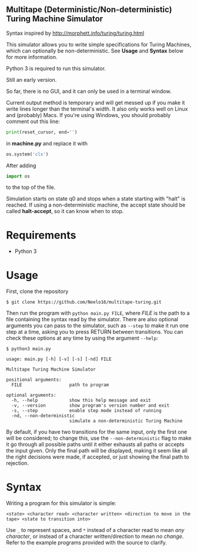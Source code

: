 ## Multitape (Deterministic/Non-deterministic) Turing Machine Simulator

Syntax inspired by http://morphett.info/turing/turing.html

This simulator allows you to write simple specifications for Turing Machines, which can optionally be non-deterministic. See __Usage__ and __Syntax__ below for more information.

Python 3 is required to run this simulator.

Still an early version.

So far, there is no GUI, and it can only be used in a terminal window.

Current output method is temporary and will get messed up if you make it write lines longer than the terminal's width.
It also only works well on Linux and (probably) Macs. If you're using Windows, you should probably comment out this line:
```python
print(reset_cursor, end='')
```
in __machine.py__ and replace it with
```python
os.system('cls')
```
After adding
```python
import os
```
to the top of the file.

Simulation starts on state q0 and stops when a state starting with "halt" is reached.
If using a non-deterministic machine, the accept state should be called __halt-accept__, so it can know when to stop.

# Requirements
* Python 3

# Usage
First, clone the repository
```
$ git clone https://github.com/Neelo16/multitape-turing.git
```

Then run the program with `python main.py FILE`, where _FILE_ is the path to a file containing the syntax read by the simulator. There are also optional arguments you can pass to the simulator, such as `--step` to make it run one step at a time, asking you to press RETURN between transitions. You can check these options at any time by using the argument `--help`:
```
$ python3 main.py

usage: main.py [-h] [-v] [-s] [-nd] FILE

Multitape Turing Machine Simulator

positional arguments:
  FILE                  path to program

optional arguments:
  -h, --help            show this help message and exit
  -v, --version         show program's version number and exit
  -s, --step            enable step mode instead of running
  -nd, --non-deterministic
                        simulate a non-deterministic Turing Machine
```

By default, if you have two transitions for the same input, only the first one will be considered; to change this, use the `--non-deterministic` flag to make it go through all possible paths until it either exhausts all paths or accepts the input given. Only the final path will be displayed, making it seem like all the right decisions were made, if accepted, or just showing the final path to rejection.

# Syntax
Writing a program for this simulator is simple:
```
<state> <character read> <character written> <direction to move in the tape> <state to transition into>
```
Use `_` to represent spaces, and `*` instead of a character read to mean _any character_, or instead of a character written/direction to mean _no change_. Refer to the example programs provided with the source to clarify.

